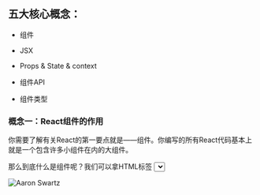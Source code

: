 ## 五大核心概念：

- 组件

- JSX

- Props & State & context

- 组件API

- 组件类型

### 概念一：React组件的作用

你需要了解有关React的第一要点就是——组件。你编写的所有React代码基本上就是一个包含许多小组件在内的大组件。

那么到底什么是组件呢？我们可以拿HTML标签 <select> 来举一个很恰当的例子。原生的下拉框标签不止包括边框、文本、下拉箭头，它还掌控着自身打开关闭的逻辑。

![Aaron Swartz](http://mmbiz.qpic.cn/mmbiz_jpg/meG6Vo0MevgtbYy4Us1XrXPvkvmdwicHibp76YOiaE9cZTiaSfUGA4hu7xic4OaToTOkEkTZxa3kL0ZjSXXRUIXAdQA/640?wx_fmt=jpeg&tp=webp&wxfrom=5&wx_lazy=1)
